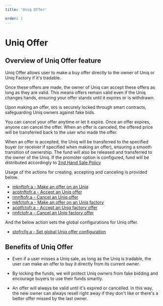 ```yaml
---
title: 'Uniq Offer'

order: 1
---
```


# Uniq Offer

## Overview of Uniq Offer feature

Uniq Offer allows user to make a buy offer directly to the owner of Uniq or Uniq Factory if it's tradable.

Once these offers are made, the owner of Uniq can accept these offers as long as they are valid. This means offers remain valid even if the Uniq changes hands, ensuring your offer stands until it expires or is withdrawn.

Upon making an offer, `UOS` is securely locked through smart contracts, safeguarding Uniq owners against fake bids.

You can cancel your offer anytime or let it expire. Once an offer expires, anyone can cancel the offer. When an offer is canceled, the offered price will be transferred back to the user who made the offer.

When an offer is accepted, the Uniq will be transferred to the specified buyer (or receiver if specified when making an offer), ensuring a smooth transition of ownership. The fund will also be released and transferred to the owner of the Uniq. If the promoter option is configured, fund will be distributed accordingly to [2nd Hand Sale Policy](../../../blockchain/general/antelope-ultra/2nd-hand-sale.md)

Usage of the actions for creating, accepting and canceling is provided below.

-   [mknftofr.a - Make an offer on an Uniq](../../../blockchain/contracts/nft-contract/nft-actions/mknftofr.a.md)
-   [acptnftofr.a - Accept an Uniq offer](../../../blockchain/contracts/nft-contract/nft-actions/acptnftofr.a.md)
-   [rmnftofr.a - Cancel an Uniq offer](../../../blockchain/contracts/nft-contract/nft-actions/rmnftofr.a.md)
-   [mkfctofr.a - Make an offer on an Uniq factory](../../../blockchain/contracts/nft-contract/nft-actions/mkfctofr.a.md)
-   [acptfctofr.a - Accept an Uniq factory offer](../../../blockchain/contracts/nft-contract/nft-actions/acptfctofr.a.md)
-   [rmfctofr.a - Cancel an Uniq factory offer](../../../blockchain/contracts/nft-contract/nft-actions/rmfctofr.a.md)

And the below action sets the global configurations for Uniq offer.

-   [stofrcfg.a - Set global Uniq offer configuration](../../../blockchain/contracts/nft-contract/nft-actions/stofrcfg.a.md)

## Benefits of Uniq Offer

- Even if a user misses a Uniq sale, as long as the Uniq is tradable, the user can make an offer to buy it directly from its current owner.

- By locking the funds, we will protect Uniq owners from fake bidding and encourage buyers to use their funds smartly.

- An offer will always be valid until it's expired or cancelled. In this way, the new owner can always resell right away if they don't like or there's a better offer missed by the last owner.